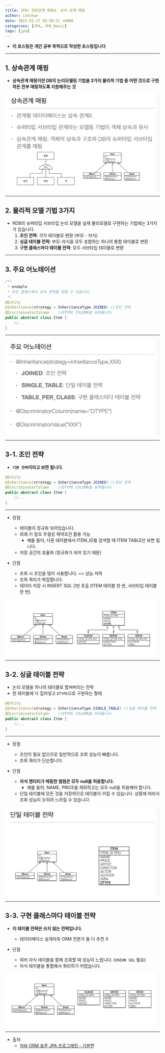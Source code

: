```yaml
---
title: JPA) 연관관계 매핑4. 상속 관계 매핑
author: cotchan 
date: 2021-01-27 05:30:21 +0800 
categories: [JPA, JPA_Basic]
tags: [jpa] 
---
```


+ **이 포스팅은 개인 공부 목적으로 작성한 포스팅입니다**

---

## 1. 상속관계 매핑

+ **상속관계 매핑이란 DB의 논리모델링 기법을 3가지 물리적 기법 중 어떤 것으로 구현하든 전부 매핑하도록 지원해주는 것**

![Desktop View](/assets/img/post/jpa/2021-01-27-jpa-association-mapping-extend-01.png)

---

## 2. 물리적 모델 기법 3가지

+ RDB의 슈퍼타입 서브타입 논리 모델을 실제 물리모델로 구현하는 기법에는 3가지가 있습니다.
  1. **조인 전략**: 각각 테이블로 변환 (부모 - 자식)
  2. **싱글 테이블 전략**: 부모-자식을 모두 포함하는 하나의 통합 테이블로 변환
  3. **구현 클래스마다 테이블 전략**: 모두 서브타입 테이블로 변환

---

## 3. 주요 어노테이션

```java
/**
 * example
 * 부모 클래스에서 상속 전략을 정할 수 있습니다.
 */
@Entity
@Inheritance(strategy = InheritanceType.JOINED) //조인 전략
@DiscriminatorColumn    //DTYPE COLUMN을 보여줍니다.
public abstract class Item {
    //...
}
```

---

![Desktop View](/assets/img/post/jpa/2021-01-27-jpa-association-mapping-extend-03.png)

---

## 3-1. 조인 전략

+ **`기본 전략`이라고 보면 됩니다.**

```java
@Entity
@Inheritance(strategy = InheritanceType.JOINED) //조인 전략
@DiscriminatorColumn    //DTYPE COLUMN을 보여줍니다.
public abstract class Item {
    //...
}
```

---

+ 장점
  + 테이블이 정규화 되어있습니다.
  + 외래 키 참조 무결성 제약조건 활용 가능
    + 예를 들어, 다른 테이블에서 ITEM_ID를 검색할 때 ITEM TABLE만 보면 됩니다.
  + 저장 공간의 효율화 (정규화가 되어 있기 때문)

+ 단점
  + 조회 시 조인을 많이 사용합니다. => 성능 저하
  + 조회 쿼리가 복잡합니다.
  + 데이터 저장 시 INSERT SQL 2번 호출 (ITEM 테이블 한 번, 서브타입 테이블 한 번)

![Desktop View](/assets/img/post/jpa/2021-01-27-jpa-association-mapping-extend-04.png)

---

## 3-2. 싱글 테이블 전략

+ 논리 모델을 하나의 테이블로 합쳐버리는 전략
+ 한 테이블에 다 집어넣고 `DTYPE`으로 구분하는 형태 

```java
@Entity
@Inheritance(strategy = InheritanceType.SINGLE_TABLE) //싱글 테이블 전략
@DiscriminatorColumn    //DTYPE COLUMN을 보여줍니다.
public abstract class Item { 
    //...
}
```

---

+ 장점
  + 조인이 필요 없으므로 일반적으로 조회 성능이 빠릅니다.
  + 조회 쿼리가 단순합니다.

+ 단점
  + **자식 엔티티가 매핑한 컬럼은 모두 null을 허용합니다.**
    + 예를 들어, NAME, PRICE를 제외하고는 모두 null을 허용해야 합니다.
  + 단일 테이블에 모든 것을 저장하므로 테이블이 커질 수 있습니다. 상황에 따라서 조회 성능이 오히려 느려질 수 있습니다.

![Desktop View](/assets/img/post/jpa/2021-01-27-jpa-association-mapping-extend-02.png)

---

## 3-3. 구현 클래스마다 테이블 전략

+ **이 테이블 전략은 쓰지 않는 전략입니다.**
  + 데이터베이스 설계자와 ORM 전문가 둘 다 추천 X

+ 단점
  + 여러 자식 테이블을 함께 조회할 때 성능이 느립니다. (`UNION SQL` 필요)
  + 자식 테이블을 통합해서 쿼리하기 어렵습니다.

![Desktop View](/assets/img/post/jpa/2021-01-27-jpa-association-mapping-extend-05.png)


---

+ 출처
    + [자바 ORM 표준 JPA 프로그래밍 - 기본편](https://www.inflearn.com/course/ORM-JPA-Basic)
